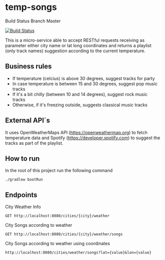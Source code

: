 # temp-songs

Build Status Branch Master

[![Build Status](https://travis-ci.org/luizimcpi/temp-songs.svg?branch=master)](https://travis-ci.org/luizimcpi/temp-songs)

This is a micro-service able to accept RESTful requests receiving as parameter either city name or lat long coordinates and returns a playlist (only track names)
suggestion according to the current temperature.

## Business rules

* If temperature (celcius) is above 30 degrees, suggest tracks for party
* In case temperature is between 15 and 30 degrees, suggest pop music tracks
* If it's a bit chilly (between 10 and 14 degrees), suggest rock music tracks
* Otherwise, if it's freezing outside, suggests classical music tracks 

## External API´s

It uses OpenWeatherMaps API (https://openweathermap.org) to fetch temperature data and Spotify (https://developer.spotify.com) to suggest the tracks as part of the playlist.

## How to run

In the root of this project run the following command

```
./gradlew bootRun
```

## Endpoints

City Weather Info

```
GET http://localhost:8080/cities/{city}/weather
```

City Songs according to weather
```
GET http://localhost:8080/cities/{city}/weather/songs
```

City Songs according to weather using coordinates
```
http://localhost:8080/cities/weather/songs?lat={value}&lon={value}
```